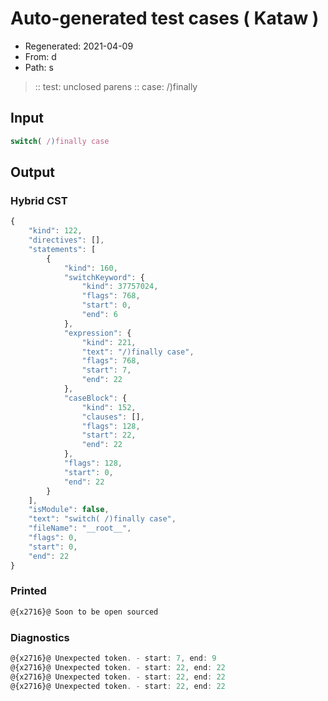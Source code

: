 # Auto-generated test cases ( Kataw )
- Regenerated: 2021-04-09
- From: d
- Path: s
> :: test: unclosed parens
> :: case: /)finally
## Input

`````js
switch( /)finally case
`````

## Output

### Hybrid CST

```javascript
{
    "kind": 122,
    "directives": [],
    "statements": [
        {
            "kind": 160,
            "switchKeyword": {
                "kind": 37757024,
                "flags": 768,
                "start": 0,
                "end": 6
            },
            "expression": {
                "kind": 221,
                "text": "/)finally case",
                "flags": 768,
                "start": 7,
                "end": 22
            },
            "caseBlock": {
                "kind": 152,
                "clauses": [],
                "flags": 128,
                "start": 22,
                "end": 22
            },
            "flags": 128,
            "start": 0,
            "end": 22
        }
    ],
    "isModule": false,
    "text": "switch( /)finally case",
    "fileName": "__root__",
    "flags": 0,
    "start": 0,
    "end": 22
}
```

### Printed

```javascript
@{x2716}@ Soon to be open sourced
```

### Diagnostics

```javascript
@{x2716}@ Unexpected token. - start: 7, end: 9
@{x2716}@ Unexpected token. - start: 22, end: 22
@{x2716}@ Unexpected token. - start: 22, end: 22
@{x2716}@ Unexpected token. - start: 22, end: 22

```

